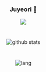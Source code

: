 <div align="center">
  
  ### Juyeori 👋
  
  <img src="https://img.shield.io/badge/c-#A8B9CC?style=flat&logo=C&logoColor=white"/>
 
 </div>

<div align="center">
  
  #
  
  ![github stats](https://github-readme-stats.vercel.app/api?username=Juyeori&show_icons=true&theme=gruvbox)
  
  #

  ![lang](https://github-readme-stats.vercel.app/api/top-langs/?username=Juyeori&layout=compact&theme=gruvbox)
</div>
